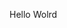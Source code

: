Hello Wolrd




























































































































































































































































































































































































































































































































































































































































































































































































































































































































































































































































































































































































































































































































































































































































































































































































































































































































































































